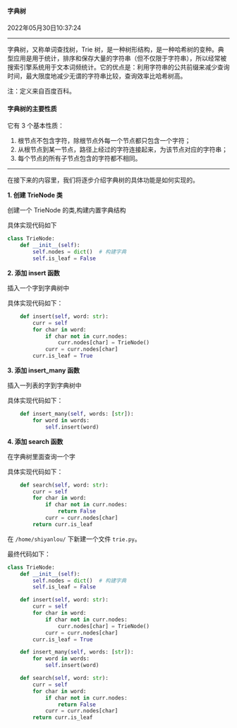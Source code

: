 #### 字典树

2022年05月30日10:37:24

---

字典树，又称单词查找树，Trie 树，是一种树形结构，是一种哈希树的变种。典型应用是用于统计，排序和保存大量的字符串（但不仅限于字符串），所以经常被搜索引擎系统用于文本词频统计。它的优点是：利用字符串的公共前缀来减少查询时间，最大限度地减少无谓的字符串比较，查询效率比哈希树高。

注：定义来自百度百科。

#### 字典树的主要性质

它有 3 个基本性质：

1. 根节点不包含字符，除根节点外每一个节点都只包含一个字符；
2. 从根节点到某一节点，路径上经过的字符连接起来，为该节点对应的字符串；
3. 每个节点的所有子节点包含的字符都不相同。





---

在接下来的内容里，我们将逐步介绍字典树的具体功能是如何实现的。

**1. 创建 TrieNode 类**

创建一个 TrieNode 的类,构建内置字典结构

具体实现代码如下

```python
class TrieNode:
    def __init__(self):
        self.nodes = dict()  # 构建字典
        self.is_leaf = False
```

**2. 添加 insert 函数**

插入一个字到字典树中

具体实现代码如下：

```python
    def insert(self, word: str):
        curr = self
        for char in word:
            if char not in curr.nodes:
                curr.nodes[char] = TrieNode()
            curr = curr.nodes[char]
        curr.is_leaf = True
```

**3. 添加 insert_many 函数**

插入一列表的字到字典树中

具体实现代码如下：

```python
    def insert_many(self, words: [str]):
        for word in words:
            self.insert(word)
```

**4. 添加 search 函数**

在字典树里面查询一个字

具体实现代码如下：

```python
    def search(self, word: str):
        curr = self
        for char in word:
            if char not in curr.nodes:
                return False
            curr = curr.nodes[char]
        return curr.is_leaf
```

在 `/home/shiyanlou/` 下新建一个文件 `trie.py`。

最终代码如下：

```python
class TrieNode:
    def __init__(self):
        self.nodes = dict()  # 构建字典
        self.is_leaf = False

    def insert(self, word: str):
        curr = self
        for char in word:
            if char not in curr.nodes:
                curr.nodes[char] = TrieNode()
            curr = curr.nodes[char]
        curr.is_leaf = True

    def insert_many(self, words: [str]):
        for word in words:
            self.insert(word)

    def search(self, word: str):
        curr = self
        for char in word:
            if char not in curr.nodes:
                return False
            curr = curr.nodes[char]
        return curr.is_leaf
```